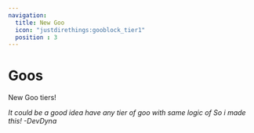 ```yaml
---
navigation:
  title: New Goo
  icon: "justdirethings:gooblock_tier1"
  position : 3
---
```


# Goos

New Goo tiers!

<CategoryIndex category="goo"></CategoryIndex>


*It could be a good idea have any tier of goo with same logic of <ItemLink id="justdynathings:energized_goo"/> So i made this!
-DevDyna*

<CategoryIndex category="energy_goo"></CategoryIndex>
